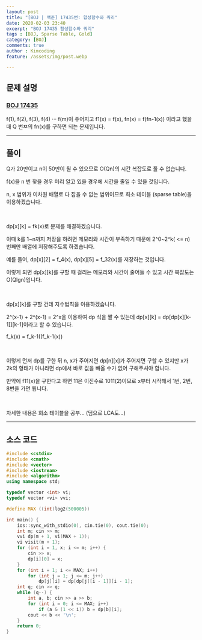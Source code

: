 ```yaml
---
layout: post
title: "[BOJ | 백준] 17435번: 합성함수와 쿼리"
date: 2020-02-03 23:40
excerpt: "BOJ 17435 합성함수와 쿼리"
tags : [BOJ, Sparse Table, Gold]
category: [BOJ]
comments: true
author : Kimcoding
feature: /assets/img/post.webp

---
```


## 문제 설명

### [BOJ 17435](https://www.acmicpc.net/problem/17435)

f(1), f(2), f(3), f(4) ··· f(m)이 주어지고
f1(x) = f(x), fn(x) = f(fn-1(x))
이라고 했을 때 Q 번ㅉ의 fn(x)를 구하면 되는 문제입니다.

---

## 풀이

Q가 20만이고 n이 50만이 될 수 있으므로 O(Qn)의 시간 복잡도로 풀 수 없습니다.

f(x)을 n 번 찾을 경우 미리 알고 있을 경우에 시간을 줄일 수 있을 것입니다.

n, x 범위가 이차원 배열로 다 잡을 수 없는 범위이므로 희소 테이블 (sparse table)을 이용하겠습니다.

<br/>


dp[x][k] = fk(x)로 문제를 해결하겠습니다.

이때 k를 1~n까지 저장을 하려면 메모리와 시간이 부족하기 때문에 2^0~2^k( <= n) 번째만 배열에 저장해주도록 하겠습니다.

예를 들어, dp[x][2] = f_4(x), dp[x][5] = f_32(x)를 저장하는 것입니다.

이렇게 되면 dp[x][k]를 구할 때 걸리는 메모리와 시간이 줄어들 수 있고 시간 복잡도는 O(Qlgn)입니다.

<br/>


dp[x][k]를 구할 건데 지수법칙을 이용하겠습니다.

2^(x-1) + 2^(x-1) = 2^x을 이용하여 dp 식을 짤 수 있는데 dp[x][k] = dp[dp[x][k-1]][k-1]이라고 할 수 있습니다.

f_k(x) = f_k-1((f_k-1(x))

<br/>


이렇게 먼저 dp를 구한 뒤 n, x가 주어지면 dp[n][x]가 주어지면 구할 수 있지만 
x가 2k의 형태가 아니라면 dp에서 바로 값을 빼올 수가 없어 구해주셔야 합니다.

만약에 f11(x)을 구한다고 하면 11은 이진수로 1011(2)이므로  x부터 시작해서 1번, 2번, 8번을 가면 됩니다.

<br/>

자세한 내용은 희소 테이블을 공부... (덤으로 LCA도...)

---
## <i class="fa fa-code"></i> 소스 코드

```cpp
#include <cstdio>
#include <cmath>
#include <vector>
#include <iostream>
#include <algorithm>
using namespace std;

typedef vector <int> vi;
typedef vector <vi> vvi;

#define MAX ((int)log2(500005))

int main() {
	ios::sync_with_stdio(0), cin.tie(0), cout.tie(0);
	int m; cin >> m;
	vvi dp(m + 1, vi(MAX + 1));
	vi visit(m + 1);
	for (int i = 1, x; i <= m; i++) {
		cin >> x;
		dp[i][0] = x;
	}
	for (int i = 1; i <= MAX; i++)
		for (int j = 1; j <= m; j++)
			dp[j][i] = dp[dp[j][i - 1]][i - 1];
	int q; cin >> q;
	while (q--) {
		int a, b; cin >> a >> b;
		for (int i = 0; i <= MAX; i++)
			if (a & (1 << i)) b = dp[b][i];
		cout << b << '\n';
	}
	return 0;
}
```
